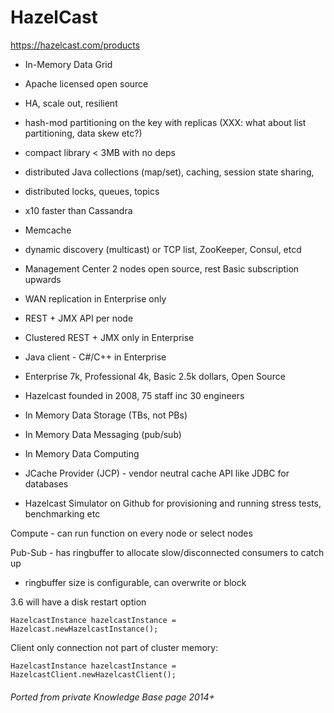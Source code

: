 # HazelCast

<https://hazelcast.com/products>

- In-Memory Data Grid
- Apache licensed open source
- HA, scale out, resilient
- hash-mod partitioning on the key with replicas (XXX: what about list partitioning, data skew etc?)
- compact library < 3MB with no deps
- distributed Java collections (map/set), caching, session state sharing,
- distributed locks, queues, topics
- x10 faster than Cassandra
- Memcache
- dynamic discovery (multicast) or TCP list, ZooKeeper, Consul, etcd
- Management Center 2 nodes open source, rest Basic subscription upwards
- WAN replication in Enterprise only
- REST + JMX API per node
- Clustered REST + JMX only in Enterprise
- Java client - C#/C++ in Enterprise
- Enterprise 7k, Professional 4k, Basic 2.5k dollars, Open Source

- Hazelcast founded in 2008, 75 staff inc 30 engineers
- In Memory Data Storage (TBs, not PBs)
- In Memory Data Messaging (pub/sub)
- In Memory Data Computing
- JCache Provider (JCP) - vendor neutral cache API like JDBC for databases

- Hazelcast Simulator on Github for provisioning and running stress tests, benchmarking etc

Compute - can run function on every node or select nodes

Pub-Sub - has ringbuffer to allocate slow/disconnected consumers to catch up
- ringbuffer size is configurable, can overwrite or block

3.6 will have a disk restart option

```shell
HazelcastInstance hazelcastInstance = Hazelcast.newHazelcastInstance();
```

Client only connection not part of cluster memory:

```shell
HazelcastInstance hazelcastInstance = HazelcastClient.newHazelcastClient();
```


###### Ported from private Knowledge Base page 2014+
